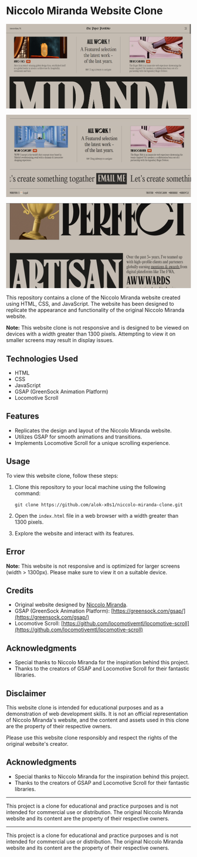 # Niccolo Miranda Website Clone

![Website Screenshot](/Images/Screenshot%202023-09-20%20000937.png)

![Website Screenshot](/Images/Screenshot%202023-09-20%20001015.png)

![Website Screenshot](/Images/Screenshot%202023-09-20%20001041.png)

This repository contains a clone of the Niccolo Miranda website created using HTML, CSS, and JavaScript. The website has been designed to replicate the appearance and functionality of the original Niccolo Miranda website.

**Note:** This website clone is not responsive and is designed to be viewed on devices with a width greater than 1300 pixels. Attempting to view it on smaller screens may result in display issues.

## Technologies Used

- HTML
- CSS
- JavaScript
- GSAP (GreenSock Animation Platform)
- Locomotive Scroll

## Features

- Replicates the design and layout of the Niccolo Miranda website.
- Utilizes GSAP for smooth animations and transitions.
- Implements Locomotive Scroll for a unique scrolling experience.

## Usage

To view this website clone, follow these steps:

1. Clone this repository to your local machine using the following command:

   ```
   git clone https://github.com/alok-x0s1/niccolo-miranda-clone.git
   ```

2. Open the `index.html` file in a web browser with a width greater than 1300 pixels.

3. Explore the website and interact with its features.

## Error

**Note:** This website is not responsive and is optimized for larger screens (width > 1300px). Please make sure to view it on a suitable device.

## Credits

- Original website designed by [Niccolo Miranda](https://www.niccolomiranda.com/).
- GSAP (GreenSock Animation Platform): [https://greensock.com/gsap/](https://greensock.com/gsap/)
- Locomotive Scroll: [https://github.com/locomotivemtl/locomotive-scroll](https://github.com/locomotivemtl/locomotive-scroll)

## Acknowledgments

- Special thanks to Niccolo Miranda for the inspiration behind this project.
- Thanks to the creators of GSAP and Locomotive Scroll for their fantastic libraries.


## Disclaimer

This website clone is intended for educational purposes and as a demonstration of web development skills. It is not an official representation of Niccolo Miranda's website, and the content and assets used in this clone are the property of their respective owners.

Please use this website clone responsibly and respect the rights of the original website's creator.

## Acknowledgments

- Special thanks to Niccolo Miranda for the inspiration behind this project.
- Thanks to the creators of GSAP and Locomotive Scroll for their fantastic libraries.

---
This project is a clone for educational and practice purposes and is not intended for commercial use or distribution. The original Niccolo Miranda website and its content are the property of their respective owners.

---
 This project is a clone for educational and practice purposes and is not intended for commercial use or distribution. The original Niccolo Miranda website and its content are the property of their respective owners.
